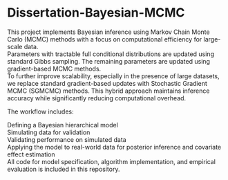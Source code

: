 # Dissertation-Bayesian-MCMC


This project implements Bayesian inference using Markov Chain Monte Carlo (MCMC) methods with a focus on computational efficiency for large-scale data. \
Parameters with tractable full conditional distributions are updated using standard Gibbs sampling. The remaining parameters are updated using gradient-based MCMC methods.\
To further improve scalability, especially in the presence of large datasets, we replace standard gradient-based updates with Stochastic Gradient MCMC (SGMCMC) methods. This hybrid approach maintains inference accuracy while significantly reducing computational overhead.

The workflow includes:

Defining a Bayesian hierarchical model\
Simulating data for validation\
Validating performance on simulated data\
Applying the model to real-world data for posterior inference and covariate effect estimation\
All code for model specification, algorithm implementation, and empirical evaluation is included in this repository.

